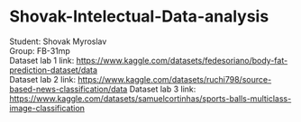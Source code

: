 # Shovak-Intelectual-Data-analysis
 Student: Shovak Myroslav  
 Group: FB-31mp  
 Dataset lab 1 link:  https://www.kaggle.com/datasets/fedesoriano/body-fat-prediction-dataset/data  
 Dataset lab 2 link:  https://www.kaggle.com/datasets/ruchi798/source-based-news-classification/data  Dataset lab 3 link:  https://www.kaggle.com/datasets/samuelcortinhas/sports-balls-multiclass-image-classification
